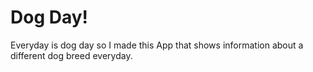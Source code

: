 # Dog Day!

Everyday is dog day so I made this App that shows information about a different dog breed everyday.
